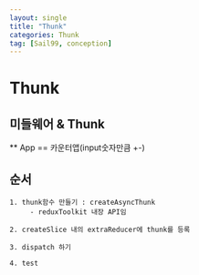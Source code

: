 ```yaml
---
layout: single
title: "Thunk"
categories: Thunk
tag: [Sail99, conception]
---
```


# Thunk

## 미들웨어 & Thunk



** App == 카운터앱(input숫자만큼 +-)



## 순서

```
1. thunk함수 만들기 : createAsyncThunk
     - reduxToolkit 내장 API임

2. createSlice 내의 extraReducer에 thunk를 등록

3. dispatch 하기
 
4. test
```

